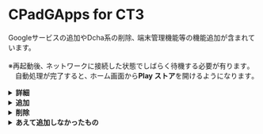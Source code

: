 # CPadGApps for CT3
Googleサービスの追加やDcha系の削除､ 端末管理機能等の機能追加が含まれています。<br><br>
※再起動後､ ネットワークに接続した状態でしばらく待機する必要が有ります｡<br>
　自動処理が完了すると､ ホーム画面から**Play ストア**を開けるようになります｡
<details><summary><b>詳細</b></summary><br>

モジュールID：**CPadGApps-CT3**

バージョン：v1.8.0

Magiskは***必ず [v23.0](https://cdn.jsdelivr.net/gh/topjohnwu/magisk-files@23.0/app-release.apk)*** を使用して下さい｡<br>
SafetyNetを通したり､一部アプリを動作させるためには**MagiskHide**の機能が必要です｡
</details>

<details><summary><b>追加</b></summary><br>

OpenGApps : 20220215
※一部変更

## 機能

- **android.hardware.location**
- **android.hardware.location.network**
- **android.software.device_admin**
- **android.software.managed_users**
- **com.google.android.maps**
- **com.google.android.media.effects**
- **com.google.widevine.software.drm**

## アプリ

- **ConfigUpdater**
- **FirmwareUpdate**
  - 設定アプリからアクティビティを立ち上げた際に<br>設定アプリがクラッシュするのを防ぎます｡
- **GmsCore**
- **GoogleBackupTransport**
- **GoogleContactsSyncAdapter**
- **GoogleFeedback**
- **GoogleLoginService**
- **GoogleOneTimeInitializer**
- **GooglePartnerSetup**
- **GoogleServicesFramework**
- **Phonesky**
- **WallpaperPickerGoogle**

</details><details><summary><b>削除</b></summary>

## アプリ

- **chromium_webview**
- **DchaDataBox**
- **DchaService**
- **DchaSystemSettings**
- **OneTimeInitializer**
- **PicoTts**

</details><details><summary><b>あえて追加しなかったもの</b></summary>

## 機能

 ([参照](https://developer.android.com/guide/topics/manifest/uses-feature-element?hl=ja "Android デベロッパー  |  Android Developers"))

- **android.hardware.location.gps**
  - 物理的にGPSモジュールが無いから
  - APIレベルが21以上だから

## アプリ
- **NexusLauncher**
  - クラッシュするため
- **YouTube** 及び **YouTube Music**
  - ReVanced などの拡張アプリもあるため

</details>
